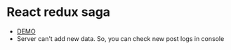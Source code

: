 # React redux saga

 - [DEMO](https://toros-zz.github.io/React-redux-saga/)
 -  Server can't add new data.
    So, you can check new post logs in console
 
